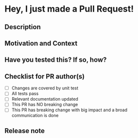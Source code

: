 # Hey, I just made a Pull Request!

## Description
<!--- Describe your changes -->

## Motivation and Context
<!--- Why is this change required? What problem does it solve? -->
<!--- If it fixes an open issue, please link to the issue here. -->

## Have you tested this? If so, how?
<!--- Valid responses are "I have included unit tests." or -->
<!--- "I ran my jobs with this code and it works for me." -->

## Checklist for PR author(s)
<!--- Put an `x` in all the boxes that apply: -->
- [ ] Changes are covered by unit test
- [ ] All tests pass
- [ ] Relevant documentation updated
- [ ] This PR has NO breaking change
- [ ] This PR has breaking change with big impact and a broad communication is done

## Release note
<!--  Write your release note:
1. Enter your extended release note in the below block. If the PR requires additional action from users switching to the new release, start the release note with the string "action required: ". Please write it in the imperative.
2. If no release note is required, just write "NONE".
-->
```release-note

```

<!---
for more information on how to submit valuable contributions,
see https://opensource.guide/how-to-contribute/#how-to-submit-a-contribution
-->
